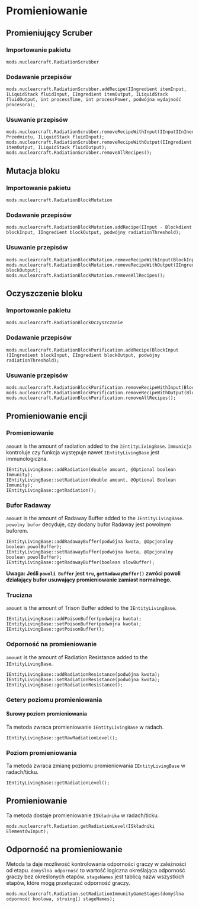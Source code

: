 # Promieniowanie

## Promieniujący Scruber

### Importowanie pakietu
`mods.nuclearcraft.RadiationScrubber`

### Dodawanie przepisów
```zenscript
mods.nuclearcraft.RadiationScrubber.addRecipe(IIngredient itemInput, ILiquidStack fluidInput, IIngredient itemOutput, ILiquidStack fluidOutput, int processTime, int processPower, podwójna wydajność procesora);
```

### Usuwanie przepisów
```zenscript
mods.nuclearcraft.RadiationScrubber.removeRecipeWithInput(IInputIInInententy Przedmiotu, ILiquidStack fluidInput);
mods.nuclearcraft.RadiationScrubber.removeRecipeWithOutput(IIngredient itemOutput, ILiquidStack fluidOutput);
mods.nuclearcraft.RadiationScrubber.removeAllRecipes();
```

## Mutacja bloku

### Importowanie pakietu
`mods.nuclearcraft.RadiationBlockMutation`

### Dodawanie przepisów
```zenscript
mods.nuclearcraft.RadiationBlockMutation.addRecipe(IInput - Blockdient blockInput, IIngredient blockOutput, podwójny radiationThreshold);
```

### Usuwanie przepisów
```zenscript
mods.nuclearcraft.RadiationBlockMutation.removeRecipeWithInput(BlockInput);
mods.nuclearcraft.RadiationBlockMutation.removeRecipeWithOutput(IIngredient blockOutput);
mods.nuclearcraft.RadiationBlockMutation.removeAllRecipes();
```

## Oczyszczenie bloku

### Importowanie pakietu
`mods.nuclearcraft.RadiationBlockOczyszczanie`

### Dodawanie przepisów
```zenscript
mods.nuclearcraft.RadiationBlockPurification.addRecipe(BlockInput (IIngredient blockInput, IIngredient blockOutput, podwójny radiationThreshold);
```

### Usuwanie przepisów
```zenscript
mods.nuclearcraft.RadiationBlockPurification.removeRecipeWithInput(BlockInput);
mods.nuclearcraft.RadiationBlockPurification.removeRecipeWithOutput(BlockOutOutput);
mods.nuclearcraft.RadiationBlockPurification.removeAllRecipes();
```

## Promieniowanie encji

### Promieniowanie
`amount` is the amount of radiation added to the `IEntityLivingBase`. `Immunicja` kontroluje czy funkcja występuje nawet `IEntityLivingBase` jest immunologiczna.
```zenscript
IEntityLivingBase::addRadiation(double amount, @Optional boolean Immunity);
IEntityLivingBase::setRadiation(double amount, @Optional Boolean Immunity);
IEntityLivingBase::getRadiation();
```

### Bufor Radaway
`amount` is the amount of Radaway Buffer added to the `IEntityLivingBase`. `powolny bufor` decyduje, czy dodany bufor Radaway jest powolnym buforem.
```zenscript
IEntityLivingBase::addRadawayBuffer(podwójna kwota, @Opcjonalny boolean powolBuffer);
IEntityLivingBase::setRadawayBuffer(podwójna kwota, @Opcjonalny boolean powolBuffer);
IEntityLivingBase::getRadawayBuffer(boolean slowBuffer);
```
**Uwaga: Jeśli `powoli Buffer` jest `tru`, `getRadawayBuffer()` zwróci powoli działający bufor usuwający promieniowanie zamiast normalnego.**

### Trucizna
`amount` is the amount of Trison Buffer added to the `IEntityLivingBase`.
```zenscript
IEntityLivingBase::addPoisonBuffer(podwójna kwota);
IEntityLivingBase::setPoisonBuffer(podwójna kwota);
IEntityLivingBase::getPoisonBuffer();
```

### Odporność na promieniowanie
`amount` is the amount of Radiation Resistance added to the `IEntityLivingBase`.
```zenscript
IEntityLivingBase::addRadiationResistance(podwójna kwota);
IEntityLivingBase::setRadiationResistance(podwójna kwota);
IEntityLivingBase::getRadiationResistance();
```

### Getery poziomu promieniowania

#### Surowy poziom promieniowania
Ta metoda zwraca promieniowanie `IEntityLivingBase` w radach.
```zenscript
IEntityLivingBase::getRawRadiationLevel();
```

### Poziom promieniowania
Ta metoda zwraca zmianę poziomu promieniowania `IEntityLivingBase` w radach/ticku.
```zenscript
IEntityLivingBase::getRadiationLevel();
```

## Promieniowanie
Ta metoda dostaje promieniowanie `ISkładnika` w radach/ticku.
```zenscript
mods.nuclearcraft.Radiation.getRadiationLevel(ISkładniki ElementówInput);
```

## Odporność na promieniowanie
Metoda ta daje możliwość kontrolowania odporności graczy w zależności od etapu. `domyślna odporność` to wartość logiczna określająca odporność graczy bez określonych etapów. `stageNames` jest tablicą nazw wszystkich etapów, które mogą przełączać odporność graczy.
```zenscript
mods.nuclearcraft.Radiation.setRadiationImmunityGameStages(domyślna odporność boolowa, struing[] stageNames);
```